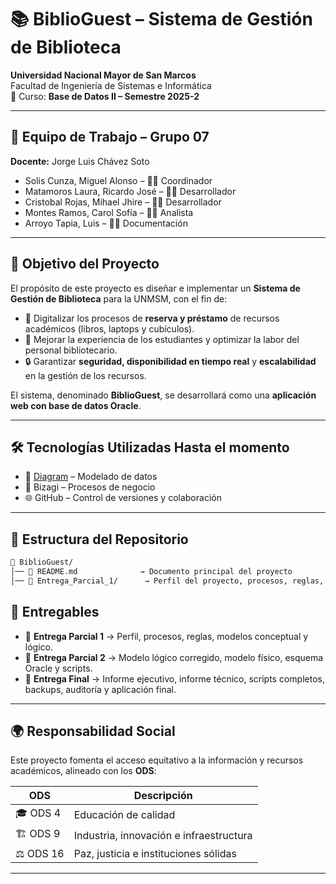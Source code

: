 # 📚 BiblioGuest – Sistema de Gestión de Biblioteca
**Universidad Nacional Mayor de San Marcos**  
Facultad de Ingeniería de Sistemas e Informática  
📆 Curso: **Base de Datos II – Semestre 2025-2**

---

## 👥 Equipo de Trabajo – Grupo 07
**Docente:** Jorge Luis Chávez Soto  

- Solis Cunza, Miguel Alonso – 🧑‍💻 Coordinador  
- Matamoros Laura, Ricardo José – 👨‍💻 Desarrollador  
- Cristobal Rojas, Mihael Jhire – 👨‍💻 Desarrollador  
- Montes Ramos, Carol Sofía – 👩‍💻 Analista  
- Arroyo Tapia, Luis – 👨‍💻 Documentación  

---

## 🎯 Objetivo del Proyecto
El propósito de este proyecto es diseñar e implementar un **Sistema de Gestión de Biblioteca** para la UNMSM, con el fin de:

- 📖 Digitalizar los procesos de **reserva y préstamo** de recursos académicos (libros, laptops y cubículos).  
- 🚀 Mejorar la experiencia de los estudiantes y optimizar la labor del personal bibliotecario.  
- 🔒 Garantizar **seguridad, disponibilidad en tiempo real** y **escalabilidad** en la gestión de los recursos.  

El sistema, denominado **BiblioGuest**, se desarrollará como una **aplicación web con base de datos Oracle**.  

---

## 🛠️ Tecnologías Utilizadas Hasta el momento
- 📐 [Diagram](https://dbdiagram.io) – Modelado de datos  
- 🔄 Bizagi – Procesos de negocio  
- 🌐 GitHub – Control de versiones y colaboración  

---

## 📂 Estructura del Repositorio

```bash
📁 BiblioGuest/
│── 📄 README.md              → Documento principal del proyecto
│── 📁 Entrega_Parcial_1/      → Perfil del proyecto, procesos, reglas, modelo conceptual y lógico
```
## 📌 Entregables

* 📂 **Entrega Parcial 1** → Perfil, procesos, reglas, modelos conceptual y lógico.
* 📂 **Entrega Parcial 2** → Modelo lógico corregido, modelo físico, esquema Oracle y scripts.
* 📂 **Entrega Final** → Informe ejecutivo, informe técnico, scripts completos, backups, auditoría y aplicación final.

---

## 🌍 Responsabilidad Social

Este proyecto fomenta el acceso equitativo a la información y recursos académicos, alineado con los **ODS**:

| ODS       | Descripción                             |
| --------- | --------------------------------------- |
| 🎓 ODS 4  | Educación de calidad                    |
| 🏗️ ODS 9 | Industria, innovación e infraestructura |
| ⚖️ ODS 16 | Paz, justicia e instituciones sólidas   |

---